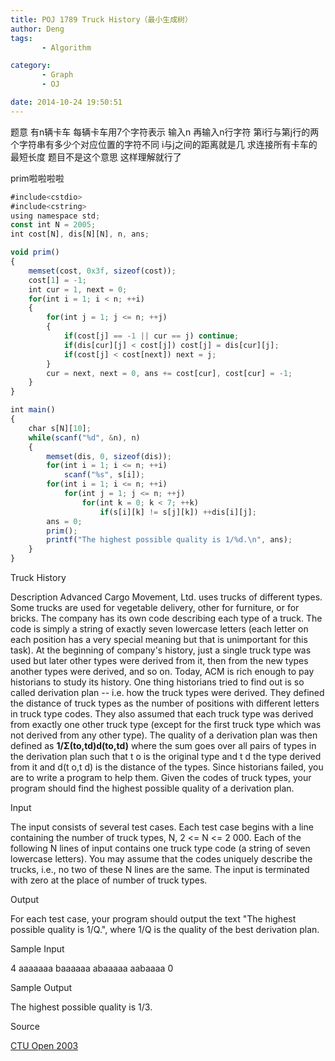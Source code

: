 ```yaml
---
title: POJ 1789 Truck History（最小生成树）
author: Deng
tags: 
       - Algorithm

category: 
       - Graph
       - OJ

date: 2014-10-24 19:50:51
---
```

题意 有n辆卡车 每辆卡车用7个字符表示 输入n 再输入n行字符 第i行与第j行的两个字符串有多少个对应位置的字符不同 i与j之间的距离就是几 求连接所有卡车的最短长度 题目不是这个意思 这样理解就行了

prim啦啦啦啦

```js 
#include<cstdio>
#include<cstring>
using namespace std;
const int N = 2005;
int cost[N], dis[N][N], n, ans;

void prim()
{
    memset(cost, 0x3f, sizeof(cost));
    cost[1] = -1;
    int cur = 1, next = 0;
    for(int i = 1; i < n; ++i)
    {
        for(int j = 1; j <= n; ++j)
        {
            if(cost[j] == -1 || cur == j) continue;
            if(dis[cur][j] < cost[j]) cost[j] = dis[cur][j];
            if(cost[j] < cost[next]) next = j;
        }
        cur = next, next = 0, ans += cost[cur], cost[cur] = -1;
    }
}

int main()
{
    char s[N][10];
    while(scanf("%d", &n), n)
    {
        memset(dis, 0, sizeof(dis));
        for(int i = 1; i <= n; ++i)
            scanf("%s", s[i]);
        for(int i = 1; i <= n; ++i)
            for(int j = 1; j <= n; ++j)
                for(int k = 0; k < 7; ++k)
                    if(s[i][k] != s[j][k]) ++dis[i][j];
        ans = 0;
        prim();
        printf("The highest possible quality is 1/%d.\n", ans);
    }
}
```

Truck History

Description
Advanced Cargo Movement, Ltd. uses trucks of different types. Some trucks are used for vegetable delivery, other for furniture, or for bricks. The company has its own code describing each type of a truck. The code is simply a string of exactly seven lowercase letters (each letter on each position has a very special meaning but that is unimportant for this task). At the beginning of company's history, just a single truck type was used but later other types were derived from it, then from the new types another types were derived, and so on.
Today, ACM is rich enough to pay historians to study its history. One thing historians tried to find out is so called derivation plan -- i.e. how the truck types were derived. They defined the distance of truck types as the number of positions with different letters in truck type codes. They also assumed that each truck type was derived from exactly one other truck type (except for the first truck type which was not derived from any other type). The quality of a derivation plan was then defined as
**1/Σ(to,td)d(to,td)**
where the sum goes over all pairs of types in the derivation plan such that t o is the original type and t d the type derived from it and d(t o,t d) is the distance of the types.
Since historians failed, you are to write a program to help them. Given the codes of truck types, your program should find the highest possible quality of a derivation plan.

Input

The input consists of several test cases. Each test case begins with a line containing the number of truck types, N, 2 <= N <= 2 000. Each of the following N lines of input contains one truck type code (a string of seven lowercase letters). You may assume that the codes uniquely describe the trucks, i.e., no two of these N lines are the same. The input is terminated with zero at the place of number of truck types.

Output

For each test case, your program should output the text "The highest possible quality is 1/Q.", where 1/Q is the quality of the best derivation plan.

Sample Input

4 aaaaaaa baaaaaa abaaaaa aabaaaa 0

Sample Output

The highest possible quality is 1/3.

Source

[CTU Open 2003](http://poj.org/searchproblem?field=source&key=CTU+Open+2003)